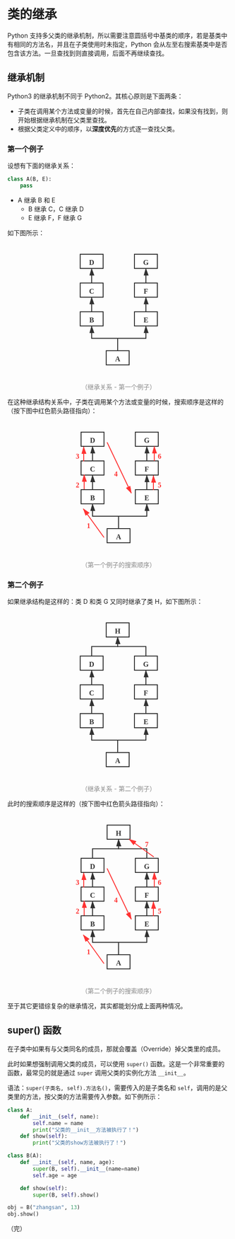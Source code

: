 # 类的继承

Python 支持多父类的继承机制，所以需要注意圆括号中基类的顺序，若是基类中有相同的方法名，并且在子类使用时未指定，Python 会从左至右搜索基类中是否包含该方法。一旦查找到则直接调用，后面不再继续查找。

## 继承机制

Python3 的继承机制不同于 Python2。其核心原则是下面两条：

* 子类在调用某个方法或变量的时候，首先在自己内部查找，如果没有找到，则开始根据继承机制在父类里查找。
* 根据父类定义中的顺序，以**深度优先**的方式逐一查找父类。

### 第一个例子

设想有下面的继承关系：

```python
class A(B, E):
    pass
```

* A 继承 B 和 E
  * B 继承 C，C 继承 D
  * E 继承 F，F 继承 G

如下图所示：

<div style="text-align: center;">
  <svg id="SvgjsSvg1074" width="225" height="300" xmlns="http://www.w3.org/2000/svg" version="1.1" xmlns:xlink="http://www.w3.org/1999/xlink" xmlns:svgjs="http://svgjs.com/svgjs"><defs id="SvgjsDefs1075"><marker id="SvgjsMarker1120" markerWidth="16" markerHeight="12" refX="16" refY="6" viewBox="0 0 16 12" orient="auto" markerUnits="userSpaceOnUse" stroke-dasharray="0,0"><path id="SvgjsPath1121" d="M0,2 L14,6 L0,11 L0,2" fill="#323232" stroke="#323232" stroke-width="2"></path></marker><marker id="SvgjsMarker1124" markerWidth="16" markerHeight="12" refX="16" refY="6" viewBox="0 0 16 12" orient="auto" markerUnits="userSpaceOnUse" stroke-dasharray="0,0"><path id="SvgjsPath1125" d="M0,2 L14,6 L0,11 L0,2" fill="#323232" stroke="#323232" stroke-width="2"></path></marker><marker id="SvgjsMarker1128" markerWidth="16" markerHeight="12" refX="16" refY="6" viewBox="0 0 16 12" orient="auto" markerUnits="userSpaceOnUse" stroke-dasharray="0,0"><path id="SvgjsPath1129" d="M0,2 L14,6 L0,11 L0,2" fill="#323232" stroke="#323232" stroke-width="2"></path></marker><marker id="SvgjsMarker1132" markerWidth="16" markerHeight="12" refX="16" refY="6" viewBox="0 0 16 12" orient="auto" markerUnits="userSpaceOnUse" stroke-dasharray="0,0"><path id="SvgjsPath1133" d="M0,2 L14,6 L0,11 L0,2" fill="#323232" stroke="#323232" stroke-width="2"></path></marker><marker id="SvgjsMarker1136" markerWidth="16" markerHeight="12" refX="16" refY="6" viewBox="0 0 16 12" orient="auto" markerUnits="userSpaceOnUse" stroke-dasharray="0,0"><path id="SvgjsPath1137" d="M0,2 L14,6 L0,11 L0,2" fill="#323232" stroke="#323232" stroke-width="2"></path></marker><marker id="SvgjsMarker1140" markerWidth="16" markerHeight="12" refX="16" refY="6" viewBox="0 0 16 12" orient="auto" markerUnits="userSpaceOnUse" stroke-dasharray="0,0"><path id="SvgjsPath1141" d="M0,2 L14,6 L0,11 L0,2" fill="#323232" stroke="#323232" stroke-width="2"></path></marker></defs><g id="SvgjsG1076" transform="translate(84,243)"><path id="SvgjsPath1077" d="M 0 0L 52 0L 52 32L 0 32Z" stroke="rgba(50,50,50,1)" stroke-width="2" fill-opacity="1" fill="#ffffff"></path><g id="SvgjsG1078"><text id="SvgjsText1079" font-family="微软雅黑" text-anchor="middle" font-size="16px" width="32px" fill="#323232" font-weight="700" align="middle" anchor="middle" family="微软雅黑" size="16px" weight="700" font-style="" opacity="1" y="3.6" transform="rotate(0)"><tspan id="SvgjsTspan1080" dy="20" x="26"><tspan id="SvgjsTspan1081" style="text-decoration:;">A</tspan></tspan></text></g></g><g id="SvgjsG1082" transform="translate(25,155)"><path id="SvgjsPath1083" d="M 0 0L 52 0L 52 32L 0 32Z" stroke="rgba(50,50,50,1)" stroke-width="2" fill-opacity="1" fill="#ffffff"></path><g id="SvgjsG1084"><text id="SvgjsText1085" font-family="微软雅黑" text-anchor="middle" font-size="16px" width="32px" fill="#323232" font-weight="700" align="middle" anchor="middle" family="微软雅黑" size="16px" weight="700" font-style="" opacity="1" y="3.6" transform="rotate(0)"><tspan id="SvgjsTspan1086" dy="20" x="26"><tspan id="SvgjsTspan1087" style="text-decoration:;">B</tspan></tspan></text></g></g><g id="SvgjsG1088" transform="translate(148,155)"><path id="SvgjsPath1089" d="M 0 0L 52 0L 52 32L 0 32Z" stroke="rgba(50,50,50,1)" stroke-width="2" fill-opacity="1" fill="#ffffff"></path><g id="SvgjsG1090"><text id="SvgjsText1091" font-family="微软雅黑" text-anchor="middle" font-size="16px" width="32px" fill="#323232" font-weight="700" align="middle" anchor="middle" family="微软雅黑" size="16px" weight="700" font-style="" opacity="1" y="3.6" transform="rotate(0)"><tspan id="SvgjsTspan1092" dy="20" x="26"><tspan id="SvgjsTspan1093" style="text-decoration:;">E</tspan></tspan></text></g></g><g id="SvgjsG1094" transform="translate(25,90)"><path id="SvgjsPath1095" d="M 0 0L 52 0L 52 32L 0 32Z" stroke="rgba(50,50,50,1)" stroke-width="2" fill-opacity="1" fill="#ffffff"></path><g id="SvgjsG1096"><text id="SvgjsText1097" font-family="微软雅黑" text-anchor="middle" font-size="16px" width="32px" fill="#323232" font-weight="700" align="middle" anchor="middle" family="微软雅黑" size="16px" weight="700" font-style="" opacity="1" y="3.6" transform="rotate(0)"><tspan id="SvgjsTspan1098" dy="20" x="26"><tspan id="SvgjsTspan1099" style="text-decoration:;">C</tspan></tspan></text></g></g><g id="SvgjsG1100" transform="translate(148,90)"><path id="SvgjsPath1101" d="M 0 0L 52 0L 52 32L 0 32Z" stroke="rgba(50,50,50,1)" stroke-width="2" fill-opacity="1" fill="#ffffff"></path><g id="SvgjsG1102"><text id="SvgjsText1103" font-family="微软雅黑" text-anchor="middle" font-size="16px" width="32px" fill="#323232" font-weight="700" align="middle" anchor="middle" family="微软雅黑" size="16px" weight="700" font-style="" opacity="1" y="3.6" transform="rotate(0)"><tspan id="SvgjsTspan1104" dy="20" x="26"><tspan id="SvgjsTspan1105" style="text-decoration:;">F</tspan></tspan></text></g></g><g id="SvgjsG1106" transform="translate(25,25)"><path id="SvgjsPath1107" d="M 0 0L 52 0L 52 32L 0 32Z" stroke="rgba(50,50,50,1)" stroke-width="2" fill-opacity="1" fill="#ffffff"></path><g id="SvgjsG1108"><text id="SvgjsText1109" font-family="微软雅黑" text-anchor="middle" font-size="16px" width="32px" fill="#323232" font-weight="700" align="middle" anchor="middle" family="微软雅黑" size="16px" weight="700" font-style="" opacity="1" y="3.6" transform="rotate(0)"><tspan id="SvgjsTspan1110" dy="20" x="26"><tspan id="SvgjsTspan1111" style="text-decoration:;">D</tspan></tspan></text></g></g><g id="SvgjsG1112" transform="translate(148,25)"><path id="SvgjsPath1113" d="M 0 0L 52 0L 52 32L 0 32Z" stroke="rgba(50,50,50,1)" stroke-width="2" fill-opacity="1" fill="#ffffff"></path><g id="SvgjsG1114"><text id="SvgjsText1115" font-family="微软雅黑" text-anchor="middle" font-size="16px" width="32px" fill="#323232" font-weight="700" align="middle" anchor="middle" family="微软雅黑" size="16px" weight="700" font-style="" opacity="1" y="3.6" transform="rotate(0)"><tspan id="SvgjsTspan1116" dy="20" x="26"><tspan id="SvgjsTspan1117" style="text-decoration:;">G</tspan></tspan></text></g></g><g id="SvgjsG1118"><path id="SvgjsPath1119" d="M110 243L110 215L174 215L174 187" stroke="#323232" stroke-width="2" fill="none" marker-end="url(#SvgjsMarker1120)"></path></g><g id="SvgjsG1122"><path id="SvgjsPath1123" d="M110 243L110 215L51 215L51 187" stroke="#323232" stroke-width="2" fill="none" marker-end="url(#SvgjsMarker1124)"></path></g><g id="SvgjsG1126"><path id="SvgjsPath1127" d="M51 155L51 138.5L51 138.5L51 122" stroke="#323232" stroke-width="2" fill="none" marker-end="url(#SvgjsMarker1128)"></path></g><g id="SvgjsG1130"><path id="SvgjsPath1131" d="M174 155L174 138.5L174 138.5L174 122" stroke="#323232" stroke-width="2" fill="none" marker-end="url(#SvgjsMarker1132)"></path></g><g id="SvgjsG1134"><path id="SvgjsPath1135" d="M51 90L51 73.5L51 73.5L51 57" stroke="#323232" stroke-width="2" fill="none" marker-end="url(#SvgjsMarker1136)"></path></g><g id="SvgjsG1138"><path id="SvgjsPath1139" d="M174 90L174 73.5L174 73.5L174 57" stroke="#323232" stroke-width="2" fill="none" marker-end="url(#SvgjsMarker1140)"></path></g></svg>
  <p style="text-align:center; color: #888;">（继承关系 - 第一个例子）</p>
</div>

在这种继承结构关系中，子类在调用某个方法或变量的时候，搜索顺序是这样的（按下图中红色箭头路径指向）：

<div style="text-align: center;">
  <svg id="SvgjsSvg1142" width="356" height="300" xmlns="http://www.w3.org/2000/svg" version="1.1" xmlns:xlink="http://www.w3.org/1999/xlink" xmlns:svgjs="http://svgjs.com/svgjs"><defs id="SvgjsDefs1143"><marker id="SvgjsMarker1188" markerWidth="16" markerHeight="12" refX="16" refY="6" viewBox="0 0 16 12" orient="auto" markerUnits="userSpaceOnUse" stroke-dasharray="0,0"><path id="SvgjsPath1189" d="M0,2 L14,6 L0,11 L0,2" fill="#323232" stroke="#323232" stroke-width="2"></path></marker><marker id="SvgjsMarker1192" markerWidth="16" markerHeight="12" refX="16" refY="6" viewBox="0 0 16 12" orient="auto" markerUnits="userSpaceOnUse" stroke-dasharray="0,0"><path id="SvgjsPath1193" d="M0,2 L14,6 L0,11 L0,2" fill="#323232" stroke="#323232" stroke-width="2"></path></marker><marker id="SvgjsMarker1196" markerWidth="16" markerHeight="12" refX="16" refY="6" viewBox="0 0 16 12" orient="auto" markerUnits="userSpaceOnUse" stroke-dasharray="0,0"><path id="SvgjsPath1197" d="M0,2 L14,6 L0,11 L0,2" fill="#323232" stroke="#323232" stroke-width="2"></path></marker><marker id="SvgjsMarker1200" markerWidth="16" markerHeight="12" refX="16" refY="6" viewBox="0 0 16 12" orient="auto" markerUnits="userSpaceOnUse" stroke-dasharray="0,0"><path id="SvgjsPath1201" d="M0,2 L14,6 L0,11 L0,2" fill="#323232" stroke="#323232" stroke-width="2"></path></marker><marker id="SvgjsMarker1204" markerWidth="16" markerHeight="12" refX="16" refY="6" viewBox="0 0 16 12" orient="auto" markerUnits="userSpaceOnUse" stroke-dasharray="0,0"><path id="SvgjsPath1205" d="M0,2 L14,6 L0,11 L0,2" fill="#323232" stroke="#323232" stroke-width="2"></path></marker><marker id="SvgjsMarker1208" markerWidth="16" markerHeight="12" refX="16" refY="6" viewBox="0 0 16 12" orient="auto" markerUnits="userSpaceOnUse" stroke-dasharray="0,0"><path id="SvgjsPath1209" d="M0,2 L14,6 L0,11 L0,2" fill="#323232" stroke="#323232" stroke-width="2"></path></marker><marker id="SvgjsMarker1212" markerWidth="16" markerHeight="12" refX="16" refY="6" viewBox="0 0 16 12" orient="auto" markerUnits="userSpaceOnUse" stroke-dasharray="0,0"><path id="SvgjsPath1213" d="M0,2 L14,6 L0,11 L0,2" fill="#ff3333" stroke="#ff3333" stroke-width="2"></path></marker><marker id="SvgjsMarker1216" markerWidth="16" markerHeight="12" refX="16" refY="6" viewBox="0 0 16 12" orient="auto" markerUnits="userSpaceOnUse" stroke-dasharray="0,0"><path id="SvgjsPath1217" d="M0,2 L14,6 L0,11 L0,2" fill="#ff3333" stroke="#ff3333" stroke-width="2"></path></marker><marker id="SvgjsMarker1220" markerWidth="16" markerHeight="12" refX="16" refY="6" viewBox="0 0 16 12" orient="auto" markerUnits="userSpaceOnUse" stroke-dasharray="0,0"><path id="SvgjsPath1221" d="M0,2 L14,6 L0,11 L0,2" fill="#ff3333" stroke="#ff3333" stroke-width="2"></path></marker><marker id="SvgjsMarker1224" markerWidth="16" markerHeight="12" refX="16" refY="6" viewBox="0 0 16 12" orient="auto" markerUnits="userSpaceOnUse" stroke-dasharray="0,0"><path id="SvgjsPath1225" d="M0,2 L14,6 L0,11 L0,2" fill="#ff3333" stroke="#ff3333" stroke-width="2"></path></marker><marker id="SvgjsMarker1228" markerWidth="16" markerHeight="12" refX="16" refY="6" viewBox="0 0 16 12" orient="auto" markerUnits="userSpaceOnUse" stroke-dasharray="0,0"><path id="SvgjsPath1229" d="M0,2 L14,6 L0,11 L0,2" fill="#ff3333" stroke="#ff3333" stroke-width="2"></path></marker><marker id="SvgjsMarker1232" markerWidth="16" markerHeight="12" refX="16" refY="6" viewBox="0 0 16 12" orient="auto" markerUnits="userSpaceOnUse" stroke-dasharray="0,0"><path id="SvgjsPath1233" d="M0,2 L14,6 L0,11 L0,2" fill="#ff3333" stroke="#ff3333" stroke-width="2"></path></marker></defs><g id="SvgjsG1144" transform="translate(152,243)"><path id="SvgjsPath1145" d="M 0 0L 52 0L 52 32L 0 32Z" stroke="rgba(50,50,50,1)" stroke-width="2" fill-opacity="1" fill="#ffffff"></path><g id="SvgjsG1146"><text id="SvgjsText1147" font-family="微软雅黑" text-anchor="middle" font-size="16px" width="32px" fill="#323232" font-weight="700" align="middle" anchor="middle" family="微软雅黑" size="16px" weight="700" font-style="" opacity="1" y="3.6" transform="rotate(0)"><tspan id="SvgjsTspan1148" dy="20" x="26"><tspan id="SvgjsTspan1149" style="text-decoration:;">A</tspan></tspan></text></g></g><g id="SvgjsG1150" transform="translate(93,155)"><path id="SvgjsPath1151" d="M 0 0L 52 0L 52 32L 0 32Z" stroke="rgba(50,50,50,1)" stroke-width="2" fill-opacity="1" fill="#ffffff"></path><g id="SvgjsG1152"><text id="SvgjsText1153" font-family="微软雅黑" text-anchor="middle" font-size="16px" width="32px" fill="#323232" font-weight="700" align="middle" anchor="middle" family="微软雅黑" size="16px" weight="700" font-style="" opacity="1" y="3.6" transform="rotate(0)"><tspan id="SvgjsTspan1154" dy="20" x="26"><tspan id="SvgjsTspan1155" style="text-decoration:;">B</tspan></tspan></text></g></g><g id="SvgjsG1156" transform="translate(216,155)"><path id="SvgjsPath1157" d="M 0 0L 52 0L 52 32L 0 32Z" stroke="rgba(50,50,50,1)" stroke-width="2" fill-opacity="1" fill="#ffffff"></path><g id="SvgjsG1158"><text id="SvgjsText1159" font-family="微软雅黑" text-anchor="middle" font-size="16px" width="32px" fill="#323232" font-weight="700" align="middle" anchor="middle" family="微软雅黑" size="16px" weight="700" font-style="" opacity="1" y="3.6" transform="rotate(0)"><tspan id="SvgjsTspan1160" dy="20" x="26"><tspan id="SvgjsTspan1161" style="text-decoration:;">E</tspan></tspan></text></g></g><g id="SvgjsG1162" transform="translate(93,90)"><path id="SvgjsPath1163" d="M 0 0L 52 0L 52 32L 0 32Z" stroke="rgba(50,50,50,1)" stroke-width="2" fill-opacity="1" fill="#ffffff"></path><g id="SvgjsG1164"><text id="SvgjsText1165" font-family="微软雅黑" text-anchor="middle" font-size="16px" width="32px" fill="#323232" font-weight="700" align="middle" anchor="middle" family="微软雅黑" size="16px" weight="700" font-style="" opacity="1" y="3.6" transform="rotate(0)"><tspan id="SvgjsTspan1166" dy="20" x="26"><tspan id="SvgjsTspan1167" style="text-decoration:;">C</tspan></tspan></text></g></g><g id="SvgjsG1168" transform="translate(216,90)"><path id="SvgjsPath1169" d="M 0 0L 52 0L 52 32L 0 32Z" stroke="rgba(50,50,50,1)" stroke-width="2" fill-opacity="1" fill="#ffffff"></path><g id="SvgjsG1170"><text id="SvgjsText1171" font-family="微软雅黑" text-anchor="middle" font-size="16px" width="32px" fill="#323232" font-weight="700" align="middle" anchor="middle" family="微软雅黑" size="16px" weight="700" font-style="" opacity="1" y="3.6" transform="rotate(0)"><tspan id="SvgjsTspan1172" dy="20" x="26"><tspan id="SvgjsTspan1173" style="text-decoration:;">F</tspan></tspan></text></g></g><g id="SvgjsG1174" transform="translate(93,25)"><path id="SvgjsPath1175" d="M 0 0L 52 0L 52 32L 0 32Z" stroke="rgba(50,50,50,1)" stroke-width="2" fill-opacity="1" fill="#ffffff"></path><g id="SvgjsG1176"><text id="SvgjsText1177" font-family="微软雅黑" text-anchor="middle" font-size="16px" width="32px" fill="#323232" font-weight="700" align="middle" anchor="middle" family="微软雅黑" size="16px" weight="700" font-style="" opacity="1" y="3.6" transform="rotate(0)"><tspan id="SvgjsTspan1178" dy="20" x="26"><tspan id="SvgjsTspan1179" style="text-decoration:;">D</tspan></tspan></text></g></g><g id="SvgjsG1180" transform="translate(216,25)"><path id="SvgjsPath1181" d="M 0 0L 52 0L 52 32L 0 32Z" stroke="rgba(50,50,50,1)" stroke-width="2" fill-opacity="1" fill="#ffffff"></path><g id="SvgjsG1182"><text id="SvgjsText1183" font-family="微软雅黑" text-anchor="middle" font-size="16px" width="32px" fill="#323232" font-weight="700" align="middle" anchor="middle" family="微软雅黑" size="16px" weight="700" font-style="" opacity="1" y="3.6" transform="rotate(0)"><tspan id="SvgjsTspan1184" dy="20" x="26"><tspan id="SvgjsTspan1185" style="text-decoration:;">G</tspan></tspan></text></g></g><g id="SvgjsG1186"><path id="SvgjsPath1187" d="M178 243L178 215L242 215L242 187" stroke="#323232" stroke-width="2" fill="none" marker-end="url(#SvgjsMarker1188)"></path></g><g id="SvgjsG1190"><path id="SvgjsPath1191" d="M178 243L178 215L119 215L119 187" stroke="#323232" stroke-width="2" fill="none" marker-end="url(#SvgjsMarker1192)"></path></g><g id="SvgjsG1194"><path id="SvgjsPath1195" d="M119 155L119 138.5L119 138.5L119 122" stroke="#323232" stroke-width="2" fill="none" marker-end="url(#SvgjsMarker1196)"></path></g><g id="SvgjsG1198"><path id="SvgjsPath1199" d="M242 155L242 138.5L242 138.5L242 122" stroke="#323232" stroke-width="2" fill="none" marker-end="url(#SvgjsMarker1200)"></path></g><g id="SvgjsG1202"><path id="SvgjsPath1203" d="M119 90L119 73.5L119 73.5L119 57" stroke="#323232" stroke-width="2" fill="none" marker-end="url(#SvgjsMarker1204)"></path></g><g id="SvgjsG1206"><path id="SvgjsPath1207" d="M242 90L242 73.5L242 73.5L242 57" stroke="#323232" stroke-width="2" fill="none" marker-end="url(#SvgjsMarker1208)"></path></g><g id="SvgjsG1210"><path id="SvgjsPath1211" d="M145 263L98 198" stroke="#ff3333" stroke-width="2" fill="none" marker-end="url(#SvgjsMarker1212)"></path></g><g id="SvgjsG1214"><path id="SvgjsPath1215" d="M100 154L100 121" stroke="#ff3333" stroke-width="2" fill="none" marker-end="url(#SvgjsMarker1216)"></path></g><g id="SvgjsG1218"><path id="SvgjsPath1219" d="M99 91L99 58" stroke="#ff3333" stroke-width="2" fill="none" marker-end="url(#SvgjsMarker1220)"></path></g><g id="SvgjsG1222"><path id="SvgjsPath1223" d="M152 48L207 163" stroke="#ff3333" stroke-width="2" fill="none" marker-end="url(#SvgjsMarker1224)"></path></g><g id="SvgjsG1226"><path id="SvgjsPath1227" d="M257 156L257 123" stroke="#ff3333" stroke-width="2" fill="none" marker-end="url(#SvgjsMarker1228)"></path></g><g id="SvgjsG1230"><path id="SvgjsPath1231" d="M259 90L259 57" stroke="#ff3333" stroke-width="2" fill="none" marker-end="url(#SvgjsMarker1232)"></path></g><g id="SvgjsG1234" transform="translate(50,214)"><path id="SvgjsPath1235" d="M 0 0L 120 0L 120 40L 0 40Z" stroke="none" fill="none"></path><g id="SvgjsG1236"><text id="SvgjsText1237" font-family="微软雅黑" text-anchor="middle" font-size="16px" width="120px" fill="#ff3333" font-weight="700" align="middle" anchor="middle" family="微软雅黑" size="16px" weight="700" font-style="" opacity="1" y="7.6" transform="rotate(0)"><tspan id="SvgjsTspan1238" dy="20" x="60"><tspan id="SvgjsTspan1239" style="text-decoration:;">1</tspan></tspan></text></g></g><g id="SvgjsG1240" transform="translate(25,122)"><path id="SvgjsPath1241" d="M 0 0L 120 0L 120 40L 0 40Z" stroke="none" fill="none"></path><g id="SvgjsG1242"><text id="SvgjsText1243" font-family="微软雅黑" text-anchor="middle" font-size="16px" width="120px" fill="#ff3333" font-weight="700" align="middle" anchor="middle" family="微软雅黑" size="16px" weight="700" font-style="" opacity="1" y="7.6" transform="rotate(0)"><tspan id="SvgjsTspan1244" dy="20" x="60"><tspan id="SvgjsTspan1245" style="text-decoration:;">2</tspan></tspan></text></g></g><g id="SvgjsG1246" transform="translate(25,57)"><path id="SvgjsPath1247" d="M 0 0L 120 0L 120 40L 0 40Z" stroke="none" fill="none"></path><g id="SvgjsG1248"><text id="SvgjsText1249" font-family="微软雅黑" text-anchor="middle" font-size="16px" width="120px" fill="#ff3333" font-weight="700" align="middle" anchor="middle" family="微软雅黑" size="16px" weight="700" font-style="" opacity="1" y="7.6" transform="rotate(0)"><tspan id="SvgjsTspan1250" dy="20" x="60"><tspan id="SvgjsTspan1251" style="text-decoration:;">3</tspan></tspan></text></g></g><g id="SvgjsG1252" transform="translate(112,97)"><path id="SvgjsPath1253" d="M 0 0L 120 0L 120 40L 0 40Z" stroke="none" fill="none"></path><g id="SvgjsG1254"><text id="SvgjsText1255" font-family="微软雅黑" text-anchor="middle" font-size="16px" width="120px" fill="#ff3333" font-weight="700" align="middle" anchor="middle" family="微软雅黑" size="16px" weight="700" font-style="" opacity="1" y="7.6" transform="rotate(0)"><tspan id="SvgjsTspan1256" dy="20" x="60"><tspan id="SvgjsTspan1257" style="text-decoration:;">4</tspan></tspan></text></g></g><g id="SvgjsG1258" transform="translate(211,122)"><path id="SvgjsPath1259" d="M 0 0L 120 0L 120 40L 0 40Z" stroke="none" fill="none"></path><g id="SvgjsG1260"><text id="SvgjsText1261" font-family="微软雅黑" text-anchor="middle" font-size="16px" width="120px" fill="#ff3333" font-weight="700" align="middle" anchor="middle" family="微软雅黑" size="16px" weight="700" font-style="" opacity="1" y="7.6" transform="rotate(0)"><tspan id="SvgjsTspan1262" dy="20" x="60"><tspan id="SvgjsTspan1263" style="text-decoration:;">5</tspan></tspan></text></g></g><g id="SvgjsG1264" transform="translate(211,57)"><path id="SvgjsPath1265" d="M 0 0L 120 0L 120 40L 0 40Z" stroke="none" fill="none"></path><g id="SvgjsG1266"><text id="SvgjsText1267" font-family="微软雅黑" text-anchor="middle" font-size="16px" width="120px" fill="#ff3333" font-weight="700" align="middle" anchor="middle" family="微软雅黑" size="16px" weight="700" font-style="" opacity="1" y="7.6" transform="rotate(0)"><tspan id="SvgjsTspan1268" dy="20" x="60"><tspan id="SvgjsTspan1269" style="text-decoration:;">6</tspan></tspan></text></g></g></svg>
  <p style="text-align:center; color: #888;">（第一个例子的搜索顺序）</p>
</div>

### 第二个例子

如果继承结构是这样的：类 D 和类 G 又同时继承了类 H，如下图所示：

<div style="text-align: center;">
  <svg id="SvgjsSvg1422" width="225" height="375" xmlns="http://www.w3.org/2000/svg" version="1.1" xmlns:xlink="http://www.w3.org/1999/xlink" xmlns:svgjs="http://svgjs.com/svgjs"><defs id="SvgjsDefs1423"><marker id="SvgjsMarker1468" markerWidth="16" markerHeight="12" refX="16" refY="6" viewBox="0 0 16 12" orient="auto" markerUnits="userSpaceOnUse" stroke-dasharray="0,0"><path id="SvgjsPath1469" d="M0,2 L14,6 L0,11 L0,2" fill="#323232" stroke="#323232" stroke-width="2"></path></marker><marker id="SvgjsMarker1472" markerWidth="16" markerHeight="12" refX="16" refY="6" viewBox="0 0 16 12" orient="auto" markerUnits="userSpaceOnUse" stroke-dasharray="0,0"><path id="SvgjsPath1473" d="M0,2 L14,6 L0,11 L0,2" fill="#323232" stroke="#323232" stroke-width="2"></path></marker><marker id="SvgjsMarker1476" markerWidth="16" markerHeight="12" refX="16" refY="6" viewBox="0 0 16 12" orient="auto" markerUnits="userSpaceOnUse" stroke-dasharray="0,0"><path id="SvgjsPath1477" d="M0,2 L14,6 L0,11 L0,2" fill="#323232" stroke="#323232" stroke-width="2"></path></marker><marker id="SvgjsMarker1480" markerWidth="16" markerHeight="12" refX="16" refY="6" viewBox="0 0 16 12" orient="auto" markerUnits="userSpaceOnUse" stroke-dasharray="0,0"><path id="SvgjsPath1481" d="M0,2 L14,6 L0,11 L0,2" fill="#323232" stroke="#323232" stroke-width="2"></path></marker><marker id="SvgjsMarker1484" markerWidth="16" markerHeight="12" refX="16" refY="6" viewBox="0 0 16 12" orient="auto" markerUnits="userSpaceOnUse" stroke-dasharray="0,0"><path id="SvgjsPath1485" d="M0,2 L14,6 L0,11 L0,2" fill="#323232" stroke="#323232" stroke-width="2"></path></marker><marker id="SvgjsMarker1488" markerWidth="16" markerHeight="12" refX="16" refY="6" viewBox="0 0 16 12" orient="auto" markerUnits="userSpaceOnUse" stroke-dasharray="0,0"><path id="SvgjsPath1489" d="M0,2 L14,6 L0,11 L0,2" fill="#323232" stroke="#323232" stroke-width="2"></path></marker><marker id="SvgjsMarker1498" markerWidth="16" markerHeight="12" refX="16" refY="6" viewBox="0 0 16 12" orient="auto" markerUnits="userSpaceOnUse" stroke-dasharray="0,0"><path id="SvgjsPath1499" d="M0,2 L14,6 L0,11 L0,2" fill="#323232" stroke="#323232" stroke-width="2"></path></marker><marker id="SvgjsMarker1502" markerWidth="16" markerHeight="12" refX="16" refY="6" viewBox="0 0 16 12" orient="auto" markerUnits="userSpaceOnUse" stroke-dasharray="0,0"><path id="SvgjsPath1503" d="M0,2 L14,6 L0,11 L0,2" fill="#323232" stroke="#323232" stroke-width="2"></path></marker></defs><g id="SvgjsG1424" transform="translate(84,318)"><path id="SvgjsPath1425" d="M 0 0L 52 0L 52 32L 0 32Z" stroke="rgba(50,50,50,1)" stroke-width="2" fill-opacity="1" fill="#ffffff"></path><g id="SvgjsG1426"><text id="SvgjsText1427" font-family="微软雅黑" text-anchor="middle" font-size="16px" width="32px" fill="#323232" font-weight="700" align="middle" anchor="middle" family="微软雅黑" size="16px" weight="700" font-style="" opacity="1" y="3.6" transform="rotate(0)"><tspan id="SvgjsTspan1428" dy="20" x="26"><tspan id="SvgjsTspan1429" style="text-decoration:;">A</tspan></tspan></text></g></g><g id="SvgjsG1430" transform="translate(25,230)"><path id="SvgjsPath1431" d="M 0 0L 52 0L 52 32L 0 32Z" stroke="rgba(50,50,50,1)" stroke-width="2" fill-opacity="1" fill="#ffffff"></path><g id="SvgjsG1432"><text id="SvgjsText1433" font-family="微软雅黑" text-anchor="middle" font-size="16px" width="32px" fill="#323232" font-weight="700" align="middle" anchor="middle" family="微软雅黑" size="16px" weight="700" font-style="" opacity="1" y="3.6" transform="rotate(0)"><tspan id="SvgjsTspan1434" dy="20" x="26"><tspan id="SvgjsTspan1435" style="text-decoration:;">B</tspan></tspan></text></g></g><g id="SvgjsG1436" transform="translate(148,230)"><path id="SvgjsPath1437" d="M 0 0L 52 0L 52 32L 0 32Z" stroke="rgba(50,50,50,1)" stroke-width="2" fill-opacity="1" fill="#ffffff"></path><g id="SvgjsG1438"><text id="SvgjsText1439" font-family="微软雅黑" text-anchor="middle" font-size="16px" width="32px" fill="#323232" font-weight="700" align="middle" anchor="middle" family="微软雅黑" size="16px" weight="700" font-style="" opacity="1" y="3.6" transform="rotate(0)"><tspan id="SvgjsTspan1440" dy="20" x="26"><tspan id="SvgjsTspan1441" style="text-decoration:;">E</tspan></tspan></text></g></g><g id="SvgjsG1442" transform="translate(25,165)"><path id="SvgjsPath1443" d="M 0 0L 52 0L 52 32L 0 32Z" stroke="rgba(50,50,50,1)" stroke-width="2" fill-opacity="1" fill="#ffffff"></path><g id="SvgjsG1444"><text id="SvgjsText1445" font-family="微软雅黑" text-anchor="middle" font-size="16px" width="32px" fill="#323232" font-weight="700" align="middle" anchor="middle" family="微软雅黑" size="16px" weight="700" font-style="" opacity="1" y="3.6" transform="rotate(0)"><tspan id="SvgjsTspan1446" dy="20" x="26"><tspan id="SvgjsTspan1447" style="text-decoration:;">C</tspan></tspan></text></g></g><g id="SvgjsG1448" transform="translate(148,165)"><path id="SvgjsPath1449" d="M 0 0L 52 0L 52 32L 0 32Z" stroke="rgba(50,50,50,1)" stroke-width="2" fill-opacity="1" fill="#ffffff"></path><g id="SvgjsG1450"><text id="SvgjsText1451" font-family="微软雅黑" text-anchor="middle" font-size="16px" width="32px" fill="#323232" font-weight="700" align="middle" anchor="middle" family="微软雅黑" size="16px" weight="700" font-style="" opacity="1" y="3.6" transform="rotate(0)"><tspan id="SvgjsTspan1452" dy="20" x="26"><tspan id="SvgjsTspan1453" style="text-decoration:;">F</tspan></tspan></text></g></g><g id="SvgjsG1454" transform="translate(25,100)"><path id="SvgjsPath1455" d="M 0 0L 52 0L 52 32L 0 32Z" stroke="rgba(50,50,50,1)" stroke-width="2" fill-opacity="1" fill="#ffffff"></path><g id="SvgjsG1456"><text id="SvgjsText1457" font-family="微软雅黑" text-anchor="middle" font-size="16px" width="32px" fill="#323232" font-weight="700" align="middle" anchor="middle" family="微软雅黑" size="16px" weight="700" font-style="" opacity="1" y="3.6" transform="rotate(0)"><tspan id="SvgjsTspan1458" dy="20" x="26"><tspan id="SvgjsTspan1459" style="text-decoration:;">D</tspan></tspan></text></g></g><g id="SvgjsG1460" transform="translate(148,100)"><path id="SvgjsPath1461" d="M 0 0L 52 0L 52 32L 0 32Z" stroke="rgba(50,50,50,1)" stroke-width="2" fill-opacity="1" fill="#ffffff"></path><g id="SvgjsG1462"><text id="SvgjsText1463" font-family="微软雅黑" text-anchor="middle" font-size="16px" width="32px" fill="#323232" font-weight="700" align="middle" anchor="middle" family="微软雅黑" size="16px" weight="700" font-style="" opacity="1" y="3.6" transform="rotate(0)"><tspan id="SvgjsTspan1464" dy="20" x="26"><tspan id="SvgjsTspan1465" style="text-decoration:;">G</tspan></tspan></text></g></g><g id="SvgjsG1466"><path id="SvgjsPath1467" d="M110 318L110 290L174 290L174 262" stroke="#323232" stroke-width="2" fill="none" marker-end="url(#SvgjsMarker1468)"></path></g><g id="SvgjsG1470"><path id="SvgjsPath1471" d="M110 318L110 290L51 290L51 262" stroke="#323232" stroke-width="2" fill="none" marker-end="url(#SvgjsMarker1472)"></path></g><g id="SvgjsG1474"><path id="SvgjsPath1475" d="M51 230L51 213.5L51 213.5L51 197" stroke="#323232" stroke-width="2" fill="none" marker-end="url(#SvgjsMarker1476)"></path></g><g id="SvgjsG1478"><path id="SvgjsPath1479" d="M174 230L174 213.5L174 213.5L174 197" stroke="#323232" stroke-width="2" fill="none" marker-end="url(#SvgjsMarker1480)"></path></g><g id="SvgjsG1482"><path id="SvgjsPath1483" d="M51 165L51 148.5L51 148.5L51 132" stroke="#323232" stroke-width="2" fill="none" marker-end="url(#SvgjsMarker1484)"></path></g><g id="SvgjsG1486"><path id="SvgjsPath1487" d="M174 165L174 148.5L174 148.5L174 132" stroke="#323232" stroke-width="2" fill="none" marker-end="url(#SvgjsMarker1488)"></path></g><g id="SvgjsG1490" transform="translate(84,25)"><path id="SvgjsPath1491" d="M 0 0L 52 0L 52 32L 0 32Z" stroke="rgba(50,50,50,1)" stroke-width="2" fill-opacity="1" fill="#ffffff"></path><g id="SvgjsG1492"><text id="SvgjsText1493" font-family="微软雅黑" text-anchor="middle" font-size="16px" width="32px" fill="#323232" font-weight="700" align="middle" anchor="middle" family="微软雅黑" size="16px" weight="700" font-style="" opacity="1" y="3.6" transform="rotate(0)"><tspan id="SvgjsTspan1494" dy="20" x="26"><tspan id="SvgjsTspan1495" style="text-decoration:;">H</tspan></tspan></text></g></g><g id="SvgjsG1496"><path id="SvgjsPath1497" d="M51 100L51 78.5L110 78.5L110 57" stroke="#323232" stroke-width="2" fill="none" marker-end="url(#SvgjsMarker1498)"></path></g><g id="SvgjsG1500"><path id="SvgjsPath1501" d="M174 100L174 78.5L110 78.5L110 57" stroke="#323232" stroke-width="2" fill="none" marker-end="url(#SvgjsMarker1502)"></path></g></svg>
  <p style="text-align:center; color: #888;">（继承关系 - 第二个例子）</p>
</div>

此时的搜索顺序是这样的（按下图中红色箭头路径指向）：

<div style="text-align: center;">
  <svg id="SvgjsSvg1270" width="356" height="375" xmlns="http://www.w3.org/2000/svg" version="1.1" xmlns:xlink="http://www.w3.org/1999/xlink" xmlns:svgjs="http://svgjs.com/svgjs"><defs id="SvgjsDefs1271"><marker id="SvgjsMarker1316" markerWidth="16" markerHeight="12" refX="16" refY="6" viewBox="0 0 16 12" orient="auto" markerUnits="userSpaceOnUse" stroke-dasharray="0,0"><path id="SvgjsPath1317" d="M0,2 L14,6 L0,11 L0,2" fill="#323232" stroke="#323232" stroke-width="2"></path></marker><marker id="SvgjsMarker1320" markerWidth="16" markerHeight="12" refX="16" refY="6" viewBox="0 0 16 12" orient="auto" markerUnits="userSpaceOnUse" stroke-dasharray="0,0"><path id="SvgjsPath1321" d="M0,2 L14,6 L0,11 L0,2" fill="#323232" stroke="#323232" stroke-width="2"></path></marker><marker id="SvgjsMarker1324" markerWidth="16" markerHeight="12" refX="16" refY="6" viewBox="0 0 16 12" orient="auto" markerUnits="userSpaceOnUse" stroke-dasharray="0,0"><path id="SvgjsPath1325" d="M0,2 L14,6 L0,11 L0,2" fill="#323232" stroke="#323232" stroke-width="2"></path></marker><marker id="SvgjsMarker1328" markerWidth="16" markerHeight="12" refX="16" refY="6" viewBox="0 0 16 12" orient="auto" markerUnits="userSpaceOnUse" stroke-dasharray="0,0"><path id="SvgjsPath1329" d="M0,2 L14,6 L0,11 L0,2" fill="#323232" stroke="#323232" stroke-width="2"></path></marker><marker id="SvgjsMarker1332" markerWidth="16" markerHeight="12" refX="16" refY="6" viewBox="0 0 16 12" orient="auto" markerUnits="userSpaceOnUse" stroke-dasharray="0,0"><path id="SvgjsPath1333" d="M0,2 L14,6 L0,11 L0,2" fill="#323232" stroke="#323232" stroke-width="2"></path></marker><marker id="SvgjsMarker1336" markerWidth="16" markerHeight="12" refX="16" refY="6" viewBox="0 0 16 12" orient="auto" markerUnits="userSpaceOnUse" stroke-dasharray="0,0"><path id="SvgjsPath1337" d="M0,2 L14,6 L0,11 L0,2" fill="#323232" stroke="#323232" stroke-width="2"></path></marker><marker id="SvgjsMarker1340" markerWidth="16" markerHeight="12" refX="16" refY="6" viewBox="0 0 16 12" orient="auto" markerUnits="userSpaceOnUse" stroke-dasharray="0,0"><path id="SvgjsPath1341" d="M0,2 L14,6 L0,11 L0,2" fill="#ff3333" stroke="#ff3333" stroke-width="2"></path></marker><marker id="SvgjsMarker1344" markerWidth="16" markerHeight="12" refX="16" refY="6" viewBox="0 0 16 12" orient="auto" markerUnits="userSpaceOnUse" stroke-dasharray="0,0"><path id="SvgjsPath1345" d="M0,2 L14,6 L0,11 L0,2" fill="#ff3333" stroke="#ff3333" stroke-width="2"></path></marker><marker id="SvgjsMarker1348" markerWidth="16" markerHeight="12" refX="16" refY="6" viewBox="0 0 16 12" orient="auto" markerUnits="userSpaceOnUse" stroke-dasharray="0,0"><path id="SvgjsPath1349" d="M0,2 L14,6 L0,11 L0,2" fill="#ff3333" stroke="#ff3333" stroke-width="2"></path></marker><marker id="SvgjsMarker1352" markerWidth="16" markerHeight="12" refX="16" refY="6" viewBox="0 0 16 12" orient="auto" markerUnits="userSpaceOnUse" stroke-dasharray="0,0"><path id="SvgjsPath1353" d="M0,2 L14,6 L0,11 L0,2" fill="#ff3333" stroke="#ff3333" stroke-width="2"></path></marker><marker id="SvgjsMarker1356" markerWidth="16" markerHeight="12" refX="16" refY="6" viewBox="0 0 16 12" orient="auto" markerUnits="userSpaceOnUse" stroke-dasharray="0,0"><path id="SvgjsPath1357" d="M0,2 L14,6 L0,11 L0,2" fill="#ff3333" stroke="#ff3333" stroke-width="2"></path></marker><marker id="SvgjsMarker1360" markerWidth="16" markerHeight="12" refX="16" refY="6" viewBox="0 0 16 12" orient="auto" markerUnits="userSpaceOnUse" stroke-dasharray="0,0"><path id="SvgjsPath1361" d="M0,2 L14,6 L0,11 L0,2" fill="#ff3333" stroke="#ff3333" stroke-width="2"></path></marker><marker id="SvgjsMarker1406" markerWidth="16" markerHeight="12" refX="16" refY="6" viewBox="0 0 16 12" orient="auto" markerUnits="userSpaceOnUse" stroke-dasharray="0,0"><path id="SvgjsPath1407" d="M0,2 L14,6 L0,11 L0,2" fill="#323232" stroke="#323232" stroke-width="2"></path></marker><marker id="SvgjsMarker1410" markerWidth="16" markerHeight="12" refX="16" refY="6" viewBox="0 0 16 12" orient="auto" markerUnits="userSpaceOnUse" stroke-dasharray="0,0"><path id="SvgjsPath1411" d="M0,2 L14,6 L0,11 L0,2" fill="#323232" stroke="#323232" stroke-width="2"></path></marker><marker id="SvgjsMarker1414" markerWidth="16" markerHeight="12" refX="16" refY="6" viewBox="0 0 16 12" orient="auto" markerUnits="userSpaceOnUse" stroke-dasharray="0,0"><path id="SvgjsPath1415" d="M0,2 L14,6 L0,11 L0,2" fill="#ff3333" stroke="#ff3333" stroke-width="2"></path></marker></defs><g id="SvgjsG1272" transform="translate(152,318)"><path id="SvgjsPath1273" d="M 0 0L 52 0L 52 32L 0 32Z" stroke="rgba(50,50,50,1)" stroke-width="2" fill-opacity="1" fill="#ffffff"></path><g id="SvgjsG1274"><text id="SvgjsText1275" font-family="微软雅黑" text-anchor="middle" font-size="16px" width="32px" fill="#323232" font-weight="700" align="middle" anchor="middle" family="微软雅黑" size="16px" weight="700" font-style="" opacity="1" y="3.6" transform="rotate(0)"><tspan id="SvgjsTspan1276" dy="20" x="26"><tspan id="SvgjsTspan1277" style="text-decoration:;">A</tspan></tspan></text></g></g><g id="SvgjsG1278" transform="translate(93,230)"><path id="SvgjsPath1279" d="M 0 0L 52 0L 52 32L 0 32Z" stroke="rgba(50,50,50,1)" stroke-width="2" fill-opacity="1" fill="#ffffff"></path><g id="SvgjsG1280"><text id="SvgjsText1281" font-family="微软雅黑" text-anchor="middle" font-size="16px" width="32px" fill="#323232" font-weight="700" align="middle" anchor="middle" family="微软雅黑" size="16px" weight="700" font-style="" opacity="1" y="3.6" transform="rotate(0)"><tspan id="SvgjsTspan1282" dy="20" x="26"><tspan id="SvgjsTspan1283" style="text-decoration:;">B</tspan></tspan></text></g></g><g id="SvgjsG1284" transform="translate(216,230)"><path id="SvgjsPath1285" d="M 0 0L 52 0L 52 32L 0 32Z" stroke="rgba(50,50,50,1)" stroke-width="2" fill-opacity="1" fill="#ffffff"></path><g id="SvgjsG1286"><text id="SvgjsText1287" font-family="微软雅黑" text-anchor="middle" font-size="16px" width="32px" fill="#323232" font-weight="700" align="middle" anchor="middle" family="微软雅黑" size="16px" weight="700" font-style="" opacity="1" y="3.6" transform="rotate(0)"><tspan id="SvgjsTspan1288" dy="20" x="26"><tspan id="SvgjsTspan1289" style="text-decoration:;">E</tspan></tspan></text></g></g><g id="SvgjsG1290" transform="translate(93,165)"><path id="SvgjsPath1291" d="M 0 0L 52 0L 52 32L 0 32Z" stroke="rgba(50,50,50,1)" stroke-width="2" fill-opacity="1" fill="#ffffff"></path><g id="SvgjsG1292"><text id="SvgjsText1293" font-family="微软雅黑" text-anchor="middle" font-size="16px" width="32px" fill="#323232" font-weight="700" align="middle" anchor="middle" family="微软雅黑" size="16px" weight="700" font-style="" opacity="1" y="3.6" transform="rotate(0)"><tspan id="SvgjsTspan1294" dy="20" x="26"><tspan id="SvgjsTspan1295" style="text-decoration:;">C</tspan></tspan></text></g></g><g id="SvgjsG1296" transform="translate(216,165)"><path id="SvgjsPath1297" d="M 0 0L 52 0L 52 32L 0 32Z" stroke="rgba(50,50,50,1)" stroke-width="2" fill-opacity="1" fill="#ffffff"></path><g id="SvgjsG1298"><text id="SvgjsText1299" font-family="微软雅黑" text-anchor="middle" font-size="16px" width="32px" fill="#323232" font-weight="700" align="middle" anchor="middle" family="微软雅黑" size="16px" weight="700" font-style="" opacity="1" y="3.6" transform="rotate(0)"><tspan id="SvgjsTspan1300" dy="20" x="26"><tspan id="SvgjsTspan1301" style="text-decoration:;">F</tspan></tspan></text></g></g><g id="SvgjsG1302" transform="translate(93,100)"><path id="SvgjsPath1303" d="M 0 0L 52 0L 52 32L 0 32Z" stroke="rgba(50,50,50,1)" stroke-width="2" fill-opacity="1" fill="#ffffff"></path><g id="SvgjsG1304"><text id="SvgjsText1305" font-family="微软雅黑" text-anchor="middle" font-size="16px" width="32px" fill="#323232" font-weight="700" align="middle" anchor="middle" family="微软雅黑" size="16px" weight="700" font-style="" opacity="1" y="3.6" transform="rotate(0)"><tspan id="SvgjsTspan1306" dy="20" x="26"><tspan id="SvgjsTspan1307" style="text-decoration:;">D</tspan></tspan></text></g></g><g id="SvgjsG1308" transform="translate(216,100)"><path id="SvgjsPath1309" d="M 0 0L 52 0L 52 32L 0 32Z" stroke="rgba(50,50,50,1)" stroke-width="2" fill-opacity="1" fill="#ffffff"></path><g id="SvgjsG1310"><text id="SvgjsText1311" font-family="微软雅黑" text-anchor="middle" font-size="16px" width="32px" fill="#323232" font-weight="700" align="middle" anchor="middle" family="微软雅黑" size="16px" weight="700" font-style="" opacity="1" y="3.6" transform="rotate(0)"><tspan id="SvgjsTspan1312" dy="20" x="26"><tspan id="SvgjsTspan1313" style="text-decoration:;">G</tspan></tspan></text></g></g><g id="SvgjsG1314"><path id="SvgjsPath1315" d="M178 318L178 290L242 290L242 262" stroke="#323232" stroke-width="2" fill="none" marker-end="url(#SvgjsMarker1316)"></path></g><g id="SvgjsG1318"><path id="SvgjsPath1319" d="M178 318L178 290L119 290L119 262" stroke="#323232" stroke-width="2" fill="none" marker-end="url(#SvgjsMarker1320)"></path></g><g id="SvgjsG1322"><path id="SvgjsPath1323" d="M119 230L119 213.5L119 213.5L119 197" stroke="#323232" stroke-width="2" fill="none" marker-end="url(#SvgjsMarker1324)"></path></g><g id="SvgjsG1326"><path id="SvgjsPath1327" d="M242 230L242 213.5L242 213.5L242 197" stroke="#323232" stroke-width="2" fill="none" marker-end="url(#SvgjsMarker1328)"></path></g><g id="SvgjsG1330"><path id="SvgjsPath1331" d="M119 165L119 148.5L119 148.5L119 132" stroke="#323232" stroke-width="2" fill="none" marker-end="url(#SvgjsMarker1332)"></path></g><g id="SvgjsG1334"><path id="SvgjsPath1335" d="M242 165L242 148.5L242 148.5L242 132" stroke="#323232" stroke-width="2" fill="none" marker-end="url(#SvgjsMarker1336)"></path></g><g id="SvgjsG1338"><path id="SvgjsPath1339" d="M145 338L98 273" stroke="#ff3333" stroke-width="2" fill="none" marker-end="url(#SvgjsMarker1340)"></path></g><g id="SvgjsG1342"><path id="SvgjsPath1343" d="M100 229L100 196" stroke="#ff3333" stroke-width="2" fill="none" marker-end="url(#SvgjsMarker1344)"></path></g><g id="SvgjsG1346"><path id="SvgjsPath1347" d="M99 166L99 133" stroke="#ff3333" stroke-width="2" fill="none" marker-end="url(#SvgjsMarker1348)"></path></g><g id="SvgjsG1350"><path id="SvgjsPath1351" d="M152 123L207 238" stroke="#ff3333" stroke-width="2" fill="none" marker-end="url(#SvgjsMarker1352)"></path></g><g id="SvgjsG1354"><path id="SvgjsPath1355" d="M257 231L257 198" stroke="#ff3333" stroke-width="2" fill="none" marker-end="url(#SvgjsMarker1356)"></path></g><g id="SvgjsG1358"><path id="SvgjsPath1359" d="M259 165L259 132" stroke="#ff3333" stroke-width="2" fill="none" marker-end="url(#SvgjsMarker1360)"></path></g><g id="SvgjsG1362" transform="translate(50,289)"><path id="SvgjsPath1363" d="M 0 0L 120 0L 120 40L 0 40Z" stroke="none" fill="none"></path><g id="SvgjsG1364"><text id="SvgjsText1365" font-family="微软雅黑" text-anchor="middle" font-size="16px" width="120px" fill="#ff3333" font-weight="700" align="middle" anchor="middle" family="微软雅黑" size="16px" weight="700" font-style="" opacity="1" y="7.6" transform="rotate(0)"><tspan id="SvgjsTspan1366" dy="20" x="60"><tspan id="SvgjsTspan1367" style="text-decoration:;">1</tspan></tspan></text></g></g><g id="SvgjsG1368" transform="translate(25,197)"><path id="SvgjsPath1369" d="M 0 0L 120 0L 120 40L 0 40Z" stroke="none" fill="none"></path><g id="SvgjsG1370"><text id="SvgjsText1371" font-family="微软雅黑" text-anchor="middle" font-size="16px" width="120px" fill="#ff3333" font-weight="700" align="middle" anchor="middle" family="微软雅黑" size="16px" weight="700" font-style="" opacity="1" y="7.6" transform="rotate(0)"><tspan id="SvgjsTspan1372" dy="20" x="60"><tspan id="SvgjsTspan1373" style="text-decoration:;">2</tspan></tspan></text></g></g><g id="SvgjsG1374" transform="translate(25,132)"><path id="SvgjsPath1375" d="M 0 0L 120 0L 120 40L 0 40Z" stroke="none" fill="none"></path><g id="SvgjsG1376"><text id="SvgjsText1377" font-family="微软雅黑" text-anchor="middle" font-size="16px" width="120px" fill="#ff3333" font-weight="700" align="middle" anchor="middle" family="微软雅黑" size="16px" weight="700" font-style="" opacity="1" y="7.6" transform="rotate(0)"><tspan id="SvgjsTspan1378" dy="20" x="60"><tspan id="SvgjsTspan1379" style="text-decoration:;">3</tspan></tspan></text></g></g><g id="SvgjsG1380" transform="translate(112,172)"><path id="SvgjsPath1381" d="M 0 0L 120 0L 120 40L 0 40Z" stroke="none" fill="none"></path><g id="SvgjsG1382"><text id="SvgjsText1383" font-family="微软雅黑" text-anchor="middle" font-size="16px" width="120px" fill="#ff3333" font-weight="700" align="middle" anchor="middle" family="微软雅黑" size="16px" weight="700" font-style="" opacity="1" y="7.6" transform="rotate(0)"><tspan id="SvgjsTspan1384" dy="20" x="60"><tspan id="SvgjsTspan1385" style="text-decoration:;">4</tspan></tspan></text></g></g><g id="SvgjsG1386" transform="translate(211,197)"><path id="SvgjsPath1387" d="M 0 0L 120 0L 120 40L 0 40Z" stroke="none" fill="none"></path><g id="SvgjsG1388"><text id="SvgjsText1389" font-family="微软雅黑" text-anchor="middle" font-size="16px" width="120px" fill="#ff3333" font-weight="700" align="middle" anchor="middle" family="微软雅黑" size="16px" weight="700" font-style="" opacity="1" y="7.6" transform="rotate(0)"><tspan id="SvgjsTspan1390" dy="20" x="60"><tspan id="SvgjsTspan1391" style="text-decoration:;">5</tspan></tspan></text></g></g><g id="SvgjsG1392" transform="translate(211,132)"><path id="SvgjsPath1393" d="M 0 0L 120 0L 120 40L 0 40Z" stroke="none" fill="none"></path><g id="SvgjsG1394"><text id="SvgjsText1395" font-family="微软雅黑" text-anchor="middle" font-size="16px" width="120px" fill="#ff3333" font-weight="700" align="middle" anchor="middle" family="微软雅黑" size="16px" weight="700" font-style="" opacity="1" y="7.6" transform="rotate(0)"><tspan id="SvgjsTspan1396" dy="20" x="60"><tspan id="SvgjsTspan1397" style="text-decoration:;">6</tspan></tspan></text></g></g><g id="SvgjsG1398" transform="translate(152,25)"><path id="SvgjsPath1399" d="M 0 0L 52 0L 52 32L 0 32Z" stroke="rgba(50,50,50,1)" stroke-width="2" fill-opacity="1" fill="#ffffff"></path><g id="SvgjsG1400"><text id="SvgjsText1401" font-family="微软雅黑" text-anchor="middle" font-size="16px" width="32px" fill="#323232" font-weight="700" align="middle" anchor="middle" family="微软雅黑" size="16px" weight="700" font-style="" opacity="1" y="3.6" transform="rotate(0)"><tspan id="SvgjsTspan1402" dy="20" x="26"><tspan id="SvgjsTspan1403" style="text-decoration:;">H</tspan></tspan></text></g></g><g id="SvgjsG1404"><path id="SvgjsPath1405" d="M119 100L119 78.5L178 78.5L178 57" stroke="#323232" stroke-width="2" fill="none" marker-end="url(#SvgjsMarker1406)"></path></g><g id="SvgjsG1408"><path id="SvgjsPath1409" d="M242 100L242 78.5L178 78.5L178 57" stroke="#323232" stroke-width="2" fill="none" marker-end="url(#SvgjsMarker1410)"></path></g><g id="SvgjsG1412"><path id="SvgjsPath1413" d="M258 97L202 57" stroke="#ff3333" stroke-width="2" fill="none" marker-end="url(#SvgjsMarker1414)"></path></g><g id="SvgjsG1416" transform="translate(182,46)"><path id="SvgjsPath1417" d="M 0 0L 120 0L 120 40L 0 40Z" stroke="none" fill="none"></path><g id="SvgjsG1418"><text id="SvgjsText1419" font-family="微软雅黑" text-anchor="middle" font-size="16px" width="120px" fill="#ff3333" font-weight="700" align="middle" anchor="middle" family="微软雅黑" size="16px" weight="700" font-style="" opacity="1" y="7.6" transform="rotate(0)"><tspan id="SvgjsTspan1420" dy="20" x="60"><tspan id="SvgjsTspan1421" style="text-decoration:;">7</tspan></tspan></text></g></g></svg>
  <p style="text-align:center; color: #888;">（第二个例子的搜索顺序）</p>
</div>

至于其它更错综复杂的继承情况，其实都能划分成上面两种情况。

## super() 函数

在子类中如果有与父类同名的成员，那就会覆盖（Override）掉父类里的成员。

此时如果想强制调用父类的成员，可以使用 `super()` 函数。这是一个非常重要的函数，最常见的就是通过 `super` 调用父类的实例化方法 `__init__`。

语法：`super(子类名, self).方法名()`，需要传入的是子类名和 `self`，调用的是父类里的方法，按父类的方法需要传入参数。如下例所示：

```python
class A:
    def __init__(self, name):
        self.name = name
        print("父类的__init__方法被执行了！")
    def show(self):
        print("父类的show方法被执行了！")

class B(A):
    def __init__(self, name, age):
        super(B, self).__init__(name=name)
        self.age = age

    def show(self):
        super(B, self).show()

obj = B("zhangsan", 13)
obj.show()
```

（完）
